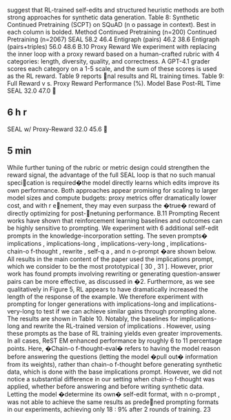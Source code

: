 suggest that RL-trained self-edits and structured heuristic methods are both strong approaches for synthetic data generation. Table 8: Synthetic Continued Pretraining (SCPT) on SQuAD (n o passage in context). Best in each column is bolded. Method Continued Pretraining (n=200) Continued Pretraining (n=2067) SEAL 58.2 46.4 Entigraph (pairs) 46.2 38.6 Entigraph (pairs+triples) 56.0 48.6 B.10 Proxy Reward We experiment with replacing the inner loop with a proxy reward based on a human-crafted rubric with 4 categories: length, diversity, quality, and correctness. A GPT-4.1 grader scores each category on a 1-5 scale, and the sum of these scores is used as the RL reward. Table 9 reports nal results and RL training times. Table 9: Full Reward v s. Proxy Reward Performance (%). Model Base Post-RL Time SEAL 32.0 47.0 


## 6 h r

SEAL w/ Proxy-Reward 32.0 45.6 


## 5 min

While further tuning of the rubric or metric design could strengthen the reward signal, the advantage of the full SEAL loop is that no such manual specication is required�the model directly learns which edits improve its own performance. Both approaches appear promising for scaling to larger model sizes and compute budgets: proxy metrics offer dramatically lower cost, and with r enement, they may even surpass the �true� reward of directly optimizing for post-netuning performance. B.11 Prompting Recent works have shown that reinforcement learning baselines and outcomes can be highly sensitive to prompting. We experiment with 6 additional self-edit prompts in the knowledge-incorporation setting. The seven prompts� implications , implications-long , implications-very-long , implications-chain-o f-thought , rewrite , self-q a , and n o-prompt �are shown below. All results in the main content of the paper used the implications prompt, which we consider to be the most prototypical [ 30 , 31 ]. However, prior work has found prompts involving rewriting or generating question-answer pairs can be more effective, as discussed in �2. Furthermore, as we see qualitatively in Figure 5, RL appears to have dramatically increased the length of the response of the example. We therefore experiment with prompting for longer generations with implications-long and implications-very-long to test if we can achieve similar gains through prompting alone. The results are shown in Table 10. Notably, the baselines for implications-long and rewrite the RL-trained version of implications . However, using these prompts as the base of RL training yields even greater improvements. In all cases, ReST EM enhanced performance by roughly 6 to 11 percentage points. Here, �Chain-o f-thought-eval� refers to having the model reason before answering the questions (letting the model �pull out� information from its weights), rather than chain-o f-thought before generating synthetic data, which is done with the base implications prompt. However, we did not notice a substantial difference in our setting when chain-o f-thought was applied, whether before answering and before writing synthetic data. Letting the model �determine its own� self-edit format, with n o-prompt , was not able to achieve the same results as predened prompting formats in our experiments, achieving only 18 : 9% after 2 rounds of training. 23